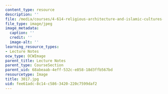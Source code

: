 ```yaml
---
content_type: resource
description: ''
file: /media/courses/4-614-religious-architecture-and-islamic-cultures-fall-2002/fee61adc8c14c5863420220c7599daf2_3017.jpg
file_type: image/jpeg
image_metadata:
  caption: ''
  credit: ''
  image-alt: ''
learning_resource_types:
- Lecture Notes
ocw_type: OCWImage
parent_title: Lecture Notes
parent_type: CourseSection
parent_uid: 68abeaab-4eff-532c-e858-18d3ffb567bd
resourcetype: Image
title: 3017.jpg
uid: fee61adc-8c14-c586-3420-220c7599daf2
---
```

